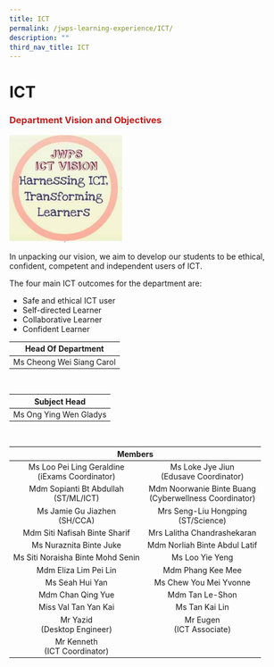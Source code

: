 ```yaml
---
title: ICT
permalink: /jwps-learning-experience/ICT/
description: ""
third_nav_title: ICT
---
```

# ICT
### <span style = "color: #c81b1b"> <b>Department Vision and Objectives</b> </span>

<img src="/images/JWPS%20LEARNING%20EXPERIENCE/ICT/ICT%20Vision.jpg"
     style="width:40%">

In unpacking our vision, we aim to develop our students to be ethical, confident, competent and independent users of ICT.  
  
The four main ICT outcomes for the department are:  

*   Safe and ethical ICT user
*   Self-directed Learner
*   Collaborative Learner
*   Confident Learner


|     Head Of Department    |
|:-------------------------:|
| Ms Cheong Wei Siang Carol |

<br>

| Subject Head |
| --- |
| Ms Ong Ying Wen Gladys |

<br>

<table>
<thead>
  <tr>
    <th colspan="2" style="text-align: center;">Members</th>
  </tr>
</thead>
<tbody>
  <tr>
    <td style="text-align: center;">Ms Loo Pei Ling Geraldine<br>(iExams Coordinator)</td>
    <td style="text-align: center;">Ms Loke Jye Jiun<br>(Edusave Coordinator)</td>
  </tr>
  <tr>
    <td style="text-align: center;">Mdm Sopianti Bt Abdullah<br>(ST/ML/ICT)</td>
    <td style="text-align: center;">Mdm Noorwanie Binte Buang<br>(Cyberwellness Coordinator)</td>
  </tr>
  <tr>
    <td style="text-align: center;"> Ms Jamie Gu Jiazhen<br>(SH/CCA)</td>
    <td style="text-align: center;">Mrs Seng-Liu Hongping<br>(ST/Science)</td>
  </tr>
  <tr>
    <td style="text-align: center;"> Mdm Siti Nafisah Binte Sharif</td>
    <td style="text-align: center;">Mrs Lalitha Chandrashekaran <br></td>
  </tr>
  <tr>
    <td style="text-align: center;">Ms Nuraznita Binte Juke <br></td>
    <td style="text-align: center;"> Mdm Norliah Binte Abdul Latif<br></td>
  </tr>
  <tr>
    <td style="text-align: center;">Ms Siti Noraisha Binte Mohd Senin</td>
    <td style="text-align: center;">Ms Loo Yie Yeng  </td>
  </tr>
  <tr>
    <td style="text-align: center;">Mdm Eliza Lim Pei Lin  <br></td>
    <td style="text-align: center;">Mdm Phang Kee Mee  </td>
  </tr>
  <tr>
    <td style="text-align: center;"> Ms Seah Hui Yan </td>
    <td style="text-align: center;">Ms Chew You Mei Yvonne</td>
  </tr>
  <tr>
    <td style="text-align: center;">Mdm Chan Qing Yue</td>
    <td style="text-align: center;">Mdm Tan Le-Shon </td>
  </tr>
  <tr>
    <td style="text-align: center;"> Miss Val Tan Yan Kai</td>
    <td style="text-align: center;">Ms Tan Kai Lin  <br></td>
  </tr>
  <tr>
    <td style="text-align: center;">Mr Yazid<br>(Desktop Engineer) <br></td>
    <td style="text-align: center;">Mr Eugen<br>(ICT Associate)<br></td>
  </tr>
  <tr>
    <td style="text-align: center;"> Mr Kenneth<br>(ICT Coordinator)</td>
    <td></td>
  </tr>
</tbody>
</table>
